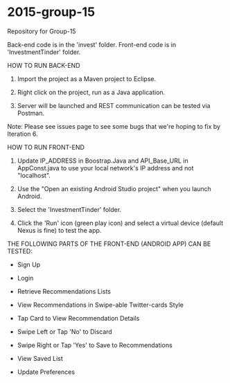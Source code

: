 # 2015-group-15
Repository for Group-15

Back-end code is in the 'invest' folder. Front-end code is in 'InvestmentTinder' folder.

HOW TO RUN BACK-END

1) Import the project as a Maven project to Eclipse.

2) Right click on the project, run as a Java application.

3) Server will be launched and REST communication can be tested via Postman.

Note: Please see issues page to see some bugs that we're hoping to fix by Iteration 6.

HOW TO RUN FRONT-END

1) Update IP_ADDRESS in Boostrap.Java and API_Base_URL in AppConst.java to use your local network's IP address and not "localhost".

2) Use the "Open an existing Android Studio project" when you launch Android.

3) Select the 'InvestmentTinder' folder.

4) Click the 'Run' icon (green play icon) and select a virtual device (default Nexus is fine) to test the app.

THE FOLLOWING PARTS OF THE FRONT-END (ANDROID APP) CAN BE TESTED:

  - Sign Up
  
  - Login
  
  - Retrieve Recommendations Lists
  
  - View Recommendations in Swipe-able Twitter-cards Style
  
  - Tap Card to View Recommendation Details
  
  - Swipe Left or Tap 'No' to Discard
  
  - Swipe Right or Tap 'Yes' to Save to Recommendations
  
  - View Saved List
  
  - Update Preferences
